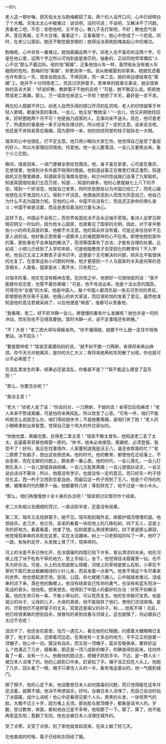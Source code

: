     一四九 

   老人这一顿吵嚷，把天佑太太与韵梅都招了来。两个妇人没开口问，心中已经明白了个大概。天佑太太心中极难过：说话吧，没的可说；不说吧，又解决不了问题。责备老二吧，不忍；安慰他吧，又不甘心。教儿子去打架吧，不好；教他忍气吞声，答应离婚，又不大合理。看看这个，又看看那个，她心中愁成了一个疙疸。同时，在老公公面前，她还不敢愁眉苦眼的；她得设法用笑脸掩盖起心中的难过。

   韵梅呢，心中另有一番难过。她怕离婚这两个字。祁老人也不喜欢听这两个字，可是在他心里，这两个字之所以可怕到底是渺茫的，抽象的，正如同他常常慨叹“人心不古”那么不着边际。他的怕“离婚”，正象他怕火车一样，虽然他永没有被火车碰倒的危险。韵梅的怕“离婚”，却更具体一些。自从她被娶到祁家来，她就忧虑着也许有那么一天，瑞宣会跑出去，不再回来，而一来二去，她的命运便结束在“离婚”上。她并不十分同情老二，而且讨厌胖菊子。若单单的就事论事说，她会很爽快的告诉大家：“好说好散，教胖菊子干她的去吧！”可是，她不敢这么说。假若她赞成老二离婚，那么，万一瑞宣也来这么一手呢？她想了半天，最好是一言不发。

   两位妇人既都不开口，祁老人自然乐得的顺口开河的乱叨唠。老人的叨唠就等于年轻人歌唱，都是快意的事体。一会儿，他主张“教她滚！”一会儿，他又非把她找回来，好好圈她两个月不可！他是独力成家的人，见事向来不迷头。现在，他可是老了，所遇到的事是他一辈子没有处理过的，所以他没了一定的主意。说来说去呢，他还是不肯轻易答应离婚，因为那样一来，他的四世同堂的柱子就拆去一大根。

   瑞丰的心中也很乱，打不定主意。他只用小眼向大家乞怜，他觉得自己是受了委屈的好人，所以大家理应同情他，怜爱他。他一会儿要落泪，一会儿又要笑出来，象个小三花脸。

   晚间，瑞宣回来，一进门便被全家给包围住。他，身子虽在家里，心可是在重庆。在使馆里，他得到许多外面不晓得的情报。他知道战事正在哪里打得正激烈，知道敌机又在哪里肆虐，知道敌军在海南岛登陆，和兰州的空战我们击落了九架敌机，知道英国借给我们五百万镑，知道……知道的越多，他的心里就越七上八下的不安。得到一个好消息，他就自己发笑，同时厌恶那些以为中国已经亡了，而死心蹋地想在北平鬼混的人们。得到个坏消息，他便由厌恶别人而改为厌恶自己，他自己为什么不去为国效力呢。在他的心中，中国不仅没有亡，而且还正拚命的挣扎奋斗；中国不单是活着，而且是表现着活的力量与决心。

   这样下去，中国必不会死亡，而世界各国也决不会永远袖手旁观。象诗人会梦见柳暗花明又一村似的，因为他关心国家，也就看见了国家的光明。因此，对于家中那些小小的鸡毛蒜皮的事，他都不大注意。他的耳朵并没有聋，可是近来往往听不见家人说的话。他好象正思索着一道算术上的难题那样的心不在焉。即使他想到家中的事，那些事也不会单独的解决了，而须等国事有了办法，才能有合理的处置。比如说：小顺儿已经到了入学的年龄，可是他能教孩子去受奴化的教育吗？不入学吧，他自己又没工夫教孩子读书识字。这便是个无可解决的问题，除非北平能很快的光复了。在思索这些小问题的时候，他才更感到一个人与国家的关系是何等的息息相关。人是鱼，国家是水；离开水，只有死亡。

   对瑞丰的事，他实在没有精神去管。在厌烦之中，他想好一句很俏皮的话：“我不能替你去恋爱，也管不着你离婚！”可是，他不肯说出来。他是个没出息的国民，可得充作“全能”的大哥。他是中国人，每个中国人都须负起一些无可奈何的责任，即使那些责任等于无聊。他细心的听大家说，而后很和悦的发表了意见，虽然他准知道他的意见若被采纳了，以后他便是“祸首”，谁都可以责备他。

   “我看哪，老二，好不好冷静一会儿，再慢慢的看有什么发展呢？她也许是一时的冲动，而东阳也不见得真要她。暂时冷静一点，说不定事情还有转圈。”

   “不！大哥！”老二把大哥叫得极亲热。“你不懂得她，她要干什么就一定往牛犄角里钻，决不回头！”

   “要是那样呢？”瑞宣还婆婆妈妈的说，“就不如干脆一刀两断，省得将来再出麻烦。你今天允许她离异，是你的大仁大义；等将来她再和东阳散了伙呢，你也就可以不必再管了！

   在混乱里发生的事，结果必还是混乱，你看是不是？”“我不能这么便宜了蓝东阳！”

   “那么，你要怎办呢？”

   “我没主意！”

   “老大！”祁老人发了话：“你说的对，一刀两断，干她的去！省得日后捣麻烦！”老人本来不赞成离婚，可是怕将来再捣乱，所以改变了心意。“可有一件，咱们不能听她怎么说就怎么办，咱们得给她休书；不是她要离婚，是咱们休了她！”老人的小眼睛里射出来智慧，觉得自己是个伟大的外交家似的。

   “休她也罢，离婚也罢，总得老二拿主意！”瑞宣不敢太冒失，他知道老二丢了太太，会逼着哥哥替他再娶一房的。“休书，她未必肯接受。离婚呢，必须登报，我受不了！好吗，我正在找事情作，人家要知道我是活王八，谁还肯帮我的忙？”老二颇费了些脑子，想出这些顾虑来。他的时代，他的教育，都使他在正经事上，不会思索，而在无聊的问题上，颇肯费一番心思。他的时代，一会儿尊孔，一会儿打倒孔圣人；一会儿提倡自由结婚，一会儿又耻笑离婚；一会儿提倡白话文，一会又说白话诗不算诗；所以，他既没有学识，也就没有一定的意见，而只好东一杓子捞住孔孟，西一杓子又捞到恋爱自由，而最后这一杓子捞到了王八。他是个可怜的陀螺，被哪条时代的鞭子一抽，他都要转几转；等到转完了，他不过是一块小木头。

   “那么，咱们再慢慢想十全十美的办法吧！”瑞宣把讨论暂时作个结束。

   老二又和祖父去细细的究讨，一直谈到半夜，还是没有结果。

   第二天，瑞丰又去找胖菊子。她不见。瑞丰跑到城外去，顺着护城河慢慢的遛。他想自杀。走几步，他立住，呆呆的看着一块坟地上的几株松树。四下无人，这是上吊的好地方。看着看着，他害了怕。松树是那么黑绿黑绿的，四下里是那么静寂，他觉得孤单单的吊死在这里，实在太没趣味。树上一只老鸦呱的叫了一声，他吓了一跳，匆匆的走开，头发根上冒了汗，怪痒痒的。

   河上的冰差不多已快化开，在冰窟窿的四围已陷下许多，冒出清凉的水来。他在河坡上找了块干松有干草的地方，垫上手绢儿，坐下。他觉得往冰窟窿里一钻，也不失为好办法。可是，头上的太阳是那么晴暖，河坡上的草地是那么松软，小草在干草的下面已发出极嫩极绿的小针儿来，而且发着一点香气。他舍不得这个冬尽春来的世界。他也想起游艺场，饭馆，公园，和七姥姥八姨儿，心中就越发难过。泪成串的流下来，落在他的胸襟上。他没有结束自己性命的勇气，也没有和蓝东阳决一死战的骨头，他怕死。想来想去，他得到了中国人的最好的办法：好死不如癞活着。他的生命只有一条，不象小草似的，可以死而复生。他的生命极可宝贵。他是祖父的孙子，父母的儿子，大哥的弟弟，他不能抛弃了他们，使他们流泪哭嚎。是的，尽管他已不是胖菊子的丈夫，究竟还是祖父的孙子，和……他死不得！况且，他已经很勇敢的想到自杀，很冒险的来到坟墓与河坡上，这也就够了，何必跟自己太过不去呢！

   泪流干了，他还坐在那里，怕万一遇见人，看见他的红眼圈。约摸着大概眼睛已复原了，他才立起来，还顺着河边走。在离他有一丈多远的地方，平平正正的放着一顶帽子，他心中一动。既没有自杀，而又拾一顶帽子，莫非否极泰来，要转好运么？他凑近了几步，细看看，那还是一顶八成新的帽子，的确值得拾起来。往四外看了一看，没有一个人。他极快的跑过去，把帽子抓到手中。下边，是一颗人头！被日本人活埋了的。他的心跳到口中来，赶紧松了手。帽子没正扣在人头上。他跑了几步，回头看了一眼，帽子只罩住人头的一半。象有鬼追着似的，他一气跑到城门。

   擦了擦汗，他的心定下来。他没敢想日本人如何狠毒的问题，而只觉得能在这年月还活着，就算不错。他决不再想自杀。好吗，没被日本人活埋了，而自己自动的钻了冰窟窿，成什么话呢！他心中还看得见那个人头，黑黑的头发，一张怪秀气的脸，大概不过三十岁，因为嘴上无须。那张脸与那顶帽子，都象是读书人的。岁数，受过教育，体面，都和他自己差不多呀，他轻颤了一下。算了，算了，他不能再惹蓝东阳；惹翻了东阳，他也会被日本人活埋在城外的。

   受了点寒，又受了点惊，到了家他就发起烧来，在床上躺了好几天。

   在他害病的时候，菊子已经和东阳结了婚。

